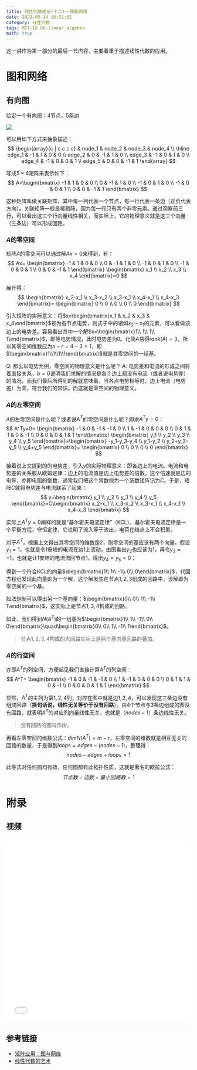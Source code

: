 ```yaml
---
title: 线性代数笔记(十二)——图和网络
date: 2022-05-14 16:51:02
category: 线性代数
tags: MIT-18.06-linear_algebra
math: true
---
```


这一讲作为第一部分的最后一节内容，主要着重于描述线性代数的应用。

# 图和网络
## 有向图
给定一个有向图：4节点，5条边

![](2022-05-14-16-56-35.png)

可以用如下方式来抽象描述：
$$
\begin{array}{c | c c c c}
& node_1 & node_2 & node_3 & node_4
\\ \hline 
edge_1 & -1     & 1      & 0      & 0
\\ edge_2 & 0      & -1     & 1      & 0
\\ edge_3 & -1     & 0      & 1      & 0
\\ edge_4 & -1     & 0      & 0      & 1
\\ edge_5 & 0      & 0      & -1     & 1
\end{array}
$$

写成$5\times 4$矩阵来表示如下：
$$
A=\begin{bmatrix}
-1 & 1 & 0 & 0 
\\ 0 & -1 & 1 & 0
\\ -1 & 0 & 1 & 0
\\ -1 & 0 & 0 & 1
\\ 0 & 0 & -1 & 1
\end{bmatrix}
$$

这种矩阵叫做关联矩阵，其中每一列代表一个节点，每一行代表一条边（正负代表方向）。关联矩阵一般是稀疏阵，因为每一行只有两个非零元素。通过观察前三行，可以看出这三个行向量线性相关，而实际上，它的物理意义就是这三个向量（三条边）可以形成回路。

### $A$的零空间
矩阵$A$的零空间可以通过解$Ax=0$来得到，有：
$$
Ax=
\begin{bmatrix}
-1 & 1 & 0 & 0 
\\ 0 & -1 & 1 & 0 
\\ -1 & 0 & 1 & 0 
\\ -1 & 0 & 0 & 1 
\\ 0 & 0 & -1 & 1
\end{bmatrix}
\begin{bmatrix}
x_1
\\ x_2
\\ x_3
\\ x_4
\end{bmatrix}=0
$$

展开得：
$$
\begin{bmatrix}
x_2-x_1 
\\ x_3-x_2 
\\ x_3-x_1 
\\ x_4-x_1 
\\ x_4-x_3 
\end{bmatrix}=
\begin{bmatrix}
0
\\ 0
\\ 0
\\ 0
\\ 0 
\end{bmatrix}
$$

引入矩阵的实际意义：将$x=\begin{bmatrix}x_1 & x_2 & x_3 & x_4\end{bmatrix}$视为各节点电势，则式子中的诸如$x_2-x_1$的元素，可以看做该边上的电势差。容易看出其中一个解$x=\begin{bmatrix}1\\ 1\\ 1\\ 1\end{bmatrix}$，即等电势情况，此时电势差为$0$。化简$A$易得$rank(A)=3$，所以其零空间维数应为$n-r=4-3=1$，即$\begin{bmatrix}1\\1\\1\\1\end{bmatrix}$就是其零空间的一组基。

Q: 那么以电势为例，零空间的物理意义是什么呢？
A: 电势差和电流的形成之间有着直接关系，$b=0$说明我们求解的情况是各个边上都没有电流（或者说电势差）的情况，而我们最后所得到的解就意味着，当各点电势相等时，边上电流（电势差）为零，符合我们的常识。而这就是零空间的物理意义。

### $A$的左零空间
$A$的左零空间是什么呢？或者说$A^T$的零空间是什么呢？即求$A^Ty=0$：
$$
A^Ty=0=
\begin{bmatrix}
-1 & 0 & -1 & -1 & 0 
\\ 1 & -1 & 0 & 0 & 0 
\\ 0 & 1 & 1 & 0 & -1 
\\ 0 & 0 & 0 & 1 & 1
\end{bmatrix}
\begin{bmatrix}
y_1
\\ y_2
\\ y_3
\\ y_4
\\ y_5
\end{bmatrix}=\begin{bmatrix}
-y_1-y_3-y_4
\\ y_1-y_2
\\ y_2+y_3-y_5
\\ y_4+y_5
\end{bmatrix}=
\begin{bmatrix}
0
\\ 0
\\ 0
\\ 0
\end{bmatrix}
$$

接着说上文提到的的电势差，引入$y$的实际物理意义：即各边上的电流。电流和电势差的关系服从欧姆定律：边上的电流值是边上电势差的倍数，这个倍速就是边的电导，亦即电阻的倒数，通常我们把这个常数视为一个系数矩阵记为$C$。于是，矩阵$C$就将电势差与电流联系了起来：
$$
y=\begin{bmatrix}
y_1
\\ y_2
\\ y_3
\\ y_4
\\ y_5
\end{bmatrix}=C\begin{bmatrix}
x_2-x_1
\\ x_3-x_2
\\ x_3-x_1
\\ x_4-x_1
\\ x_4-x_3
\end{bmatrix}
$$

实际上$A^Ty=0$阐释的就是“基尔霍夫电流定律”（KCL），基尔霍夫电流定律是一个平衡方程，守恒定律，它说明了流入等于流出，电荷在结点上不会积累。

对于$A^T$，根据上文得出其零空间的维数是$2$，则零空间的基应该有两个向量。假设$y_1=1$，也就是令$1$安培的电流在边$1$上流动，由图看出$y_2$也应该为$1$，再令$y_3=-1$，也就是让$1$安培的电流流回节点$1$，得出$y_4=y_5=0$；

得到一个符合KCL的向量$\begin{bmatrix}1\\ 1\\ -1\\ 0\\ 0\end{bmatrix}$，代回方程组发现此向量即为一个解，这个解发生在节点$1,2,3$组成的回路中，该解即为零空间的一个基。

如法炮制可以得出另一个基向量：$\begin{bmatrix}0\\ 0\\ 1\\ -1\\ 1\end{bmatrix}$，这实际上是节点$1,3,4$构成的回路。

如此，我们得到$N(A^T)$的一组基为$\begin{bmatrix}1\\ 1\\ -1\\ 0\\ 0\end{bmatrix}\quad\begin{bmatrix}0\\ 0\\ 1\\ -1\\ 1\end{bmatrix}$。

> 节点$1,2,3,4$构成的大回路实际上是两个基向量回路的叠加。

### $A$的行空间
亦即$A^T$的列空间，方便起见我们直接计算$A^T$的列空间：
$$
A^T=
\begin{bmatrix}
-1 & 0 & -1 & -1 & 0
\\ 1 & -1 & 0 & 0 & 0
\\ 0 & 1 & 1 & 0 & -1
\\ 0 & 0 & 0 & 1 & 1
\end{bmatrix}
$$

显然，$A^T$的主列为第$1,2,4$列，对应在图中就是边$1,2,4$，可以发现这三条边没有组成回路（**换句话说，线性无关等价于没有回路**）。由$4$个节点与$3$条边组成的图没有回路，就表明$A^T$的对应列向量线性无关，也就是（$nodes-1$）条边线性无关。

> 没有回路的图叫作树。

再看左零空间的维数公式：$dim N(A^T)=m-r$，左零空间的维数就是相互无关的回路的数量，于是得到$loops=edges-(nodes-1)$，整理得：
$$
nodes-edges+loops=1
$$

此等式对任何图均有效，任何图都有此拓扑性质，这就是著名的欧拉公式：
$$
节点数-边数+最小回路数=1
$$

# 附录
## 视频
<iframe src="//player.bilibili.com/player.html?aid=382989698&bvid=BV16Z4y1U7oU&cid=570094064&p=12&autoplay=0" scrolling="no" border="0" width="100%" height="500" frameborder="no" framespacing="0" allowfullscreen="true"> </iframe>

## 参考链接

- [矩阵应用：图与网络](https://github.com/MLNLP-World/MIT-Linear-Algebra-Notes/blob/master/%5B12%5D%20%E7%9F%A9%E9%98%B5%E5%BA%94%E7%94%A8%EF%BC%9A%E5%9B%BE%E4%B8%8E%E7%BD%91%E7%BB%9C/%E7%BA%BF%E6%80%A7%E4%BB%A3%E6%95%B012.pdf)
- [线性代数的艺术](https://github.com/kf-liu/The-Art-of-Linear-Algebra-zh-CN)